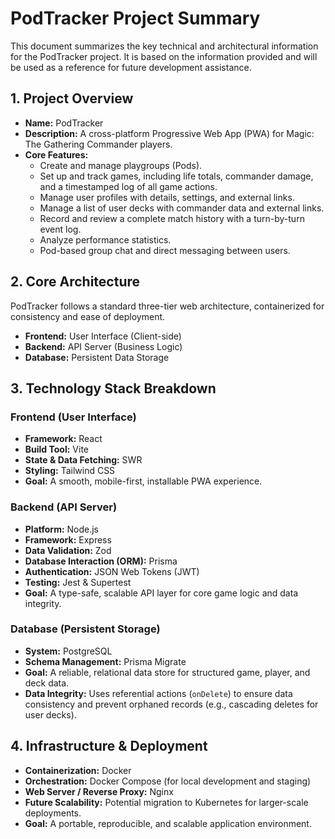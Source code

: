 # PodTracker Project Summary

This document summarizes the key technical and architectural information for the PodTracker project. It is based on the information provided and will be used as a reference for future development assistance.

## 1. Project Overview

- **Name:** PodTracker
- **Description:** A cross-platform Progressive Web App (PWA) for Magic: The Gathering Commander players.
- **Core Features:**
    - Create and manage playgroups (Pods).
    - Set up and track games, including life totals, commander damage, and a timestamped log of all game actions.
    - Manage user profiles with details, settings, and external links.
    - Manage a list of user decks with commander data and external links.
    - Record and review a complete match history with a turn-by-turn event log.
    - Analyze performance statistics.
    - Pod-based group chat and direct messaging between users.

## 2. Core Architecture

PodTracker follows a standard three-tier web architecture, containerized for consistency and ease of deployment.

- **Frontend:** User Interface (Client-side)
- **Backend:** API Server (Business Logic)
- **Database:** Persistent Data Storage

## 3. Technology Stack Breakdown

### Frontend (User Interface)

- **Framework:** React
- **Build Tool:** Vite
- **State & Data Fetching:** SWR
- **Styling:** Tailwind CSS
- **Goal:** A smooth, mobile-first, installable PWA experience.

### Backend (API Server)

- **Platform:** Node.js
- **Framework:** Express
- **Data Validation:** Zod
- **Database Interaction (ORM):** Prisma
- **Authentication:** JSON Web Tokens (JWT)
- **Testing:** Jest & Supertest
- **Goal:** A type-safe, scalable API layer for core game logic and data integrity.

### Database (Persistent Storage)

- **System:** PostgreSQL
- **Schema Management:** Prisma Migrate
- **Goal:** A reliable, relational data store for structured game, player, and deck data.
- **Data Integrity:** Uses referential actions (`onDelete`) to ensure data consistency and prevent orphaned records (e.g., cascading deletes for user decks).

## 4. Infrastructure & Deployment

- **Containerization:** Docker
- **Orchestration:** Docker Compose (for local development and staging)
- **Web Server / Reverse Proxy:** Nginx
- **Future Scalability:** Potential migration to Kubernetes for larger-scale deployments.
- **Goal:** A portable, reproducible, and scalable application environment.
